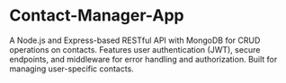 # Contact-Manager-App
A Node.js and Express-based RESTful API with MongoDB for CRUD operations on contacts. Features user authentication (JWT), secure endpoints, and middleware for error handling and authorization. Built for managing user-specific contacts.

